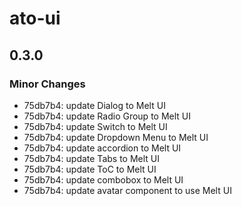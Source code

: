 # ato-ui

## 0.3.0

### Minor Changes

- 75db7b4: update Dialog to Melt UI
- 75db7b4: update Radio Group to Melt UI
- 75db7b4: update Switch to Melt UI
- 75db7b4: update Dropdown Menu to Melt UI
- 75db7b4: update accordion to Melt UI
- 75db7b4: update Tabs to Melt UI
- 75db7b4: update ToC to Melt UI
- 75db7b4: update combobox to Melt UI
- 75db7b4: update avatar component to use Melt UI
